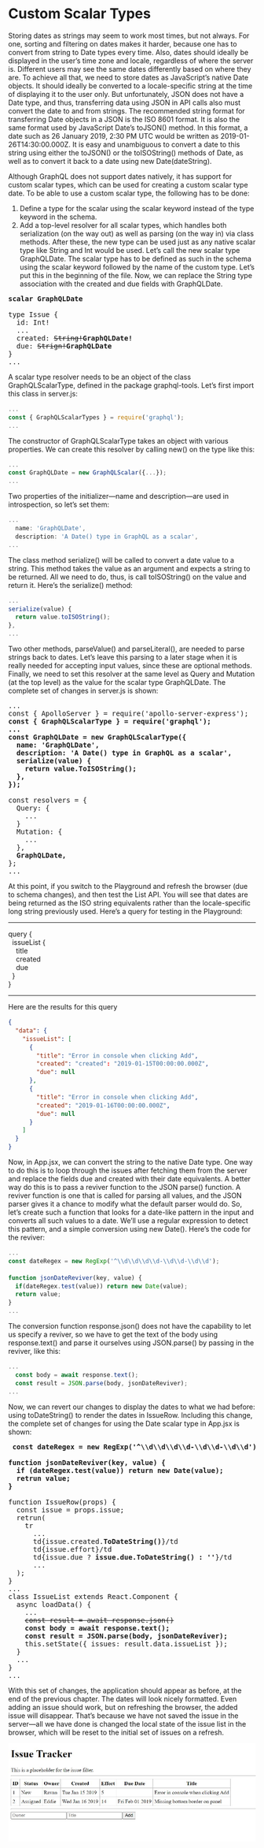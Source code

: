 # Custom Scalar Types

Storing dates as strings may seem to work most times, but not always. For one, sorting and filtering on dates makes it harder, because one has to convert from string to Date types every time. Also, dates should ideally be displayed in the user’s time zone and locale, regardless of where the server is. Different users may see the same dates differently based on where they are.
To achieve all that, we need to store dates as JavaScript’s native Date objects. It should ideally be
converted to a locale-specific string at the time of displaying it to the user only. But unfortunately, JSON does not have a Date type, and thus, transferring data using JSON in API calls also must convert the date to and from strings.
The recommended string format for transferring Date objects in a JSON is the ISO 8601 format. It is also the same format used by JavaScript Date’s toJSON() method. In this format, a date such as 26 January 2019, 2:30 PM UTC would be written as 2019-01-26T14:30:00.000Z. It is easy and unambiguous to convert a date to this string using either the toJSON() or the toISOString() methods of Date, as well as to convert it back to a date using new Date(dateString).

Although GraphQL does not support dates natively, it has support for custom scalar types, which can be
used for creating a custom scalar type date. To be able to use a custom scalar type, the following has to be done:

1. Define a type for the scalar using the scalar keyword instead of the type keyword in the schema.
2. Add a top-level resolver for all scalar types, which handles both serialization (on the way out) as well as parsing (on the way in) via class methods.
After these, the new type can be used just as any native scalar type like String and Int would be used.
Let’s call the new scalar type GraphQLDate. The scalar type has to be defined as such in the schema using the scalar keyword followed by the name of the custom type. Let’s put this in the beginning of the file. Now, we can replace the String type association with the created and due fields with GraphQLDate. 

<pre>
<b>scalar GraphQLDate</b>

type Issue {
  id: Int!
  ...
  created: <del>String!</del><b>GraphQLDate!</b>
  due: <del>Strign!</del><b>GraphQLDate</b>
}
...
</pre>

A scalar type resolver needs to be an object of the class GraphQLScalarType, defined in the package
graphql-tools. Let’s first import this class in server.js:

```js
...
const { GraphQLScalarTypes } = require('graphql');
...
```

The constructor of GraphQLScalarType takes an object with various properties. We can create this
resolver by calling new() on the type like this:

```js
...
const GraphQLDate = new GraphQLScalar({...});
...
```

Two properties of the initializer—name and description—are used in introspection, so let’s set them:

```js
...
  name: 'GraphQLDate',
  description: 'A Date() type in GraphQL as a scalar',
...
```

The class method serialize() will be called to convert a date value to a string. This method takes the
value as an argument and expects a string to be returned. All we need to do, thus, is call toISOString() on the value and return it. Here’s the serialize() method:

```js
...
serialize(value) {
  return value.toISOString();
},
...
```

Two other methods, parseValue() and parseLiteral(), are needed to parse strings back to dates. Let’s
leave this parsing to a later stage when it is really needed for accepting input values, since these are optional methods.
Finally, we need to set this resolver at the same level as Query and Mutation (at the top level) as the
value for the scalar type GraphQLDate. The complete set of changes in server.js is shown:

<pre>
...
const { ApolloServer } = require('apollo-server-express');
<b>const { GraphQLScalarType } = require('graphql');
...
const GraphQLDate = new GraphQLScalarType({
  name: 'GraphQLDate',
  description: 'A Date() type in GraphQL as a scalar',
  serialize(value) {
    return value.ToISOString();
  },
});
</b>
const resolvers = {
  Query: {
    ...
  }
  Mutation: {
    ...
  },
  <b>GraphQLDate,</b>
};
...
</pre>

At this point, if you switch to the Playground and refresh the browser (due to schema changes), and
then test the List API. You will see that dates are being returned as the ISO string equivalents rather than the locale-specific long string previously used. Here’s a query for testing in the Playground:
<hr>
query {<br/>
  &nbsp;&nbsp;issueList {<br/>
    &nbsp;&nbsp;&nbsp;&nbsp;title<br/>
    &nbsp;&nbsp;&nbsp;&nbsp;created<br/>
    &nbsp;&nbsp;&nbsp;&nbsp;due<br/>
  &nbsp;&nbsp;}<br/>
}
<hr>
Here are the results for this query

```json
{
  "data": {
    "issueList": [
      {
        "title": "Error in console when clicking Add",
        "created": "created": "2019-01-15T00:00:00.000Z",
        "due": null
      },
      {
        "title": "Error in console when clicking Add",
        "created": "2019-01-16T00:00:00.000Z",
        "due": null
      }
    ]
  }
}
```

Now, in App.jsx, we can convert the string to the native Date type. One way to do this is to loop
through the issues after fetching them from the server and replace the fields due and created with their
date equivalents. A better way do this is to pass a reviver function to the JSON parse() function. A reviver function is one that is called for parsing all values, and the JSON parser gives it a chance to modify what the default parser would do.
So, let’s create such a function that looks for a date-like pattern in the input and converts all such values to a date. We’ll use a regular expression to detect this pattern, and a simple conversion using new Date(). Here’s the code for the reviver:

```js
...
const dateRegex = new RegExp('^\\d\\d\\d\\d-\\d\\d-\\d\\d');

function jsonDateReviver(key, value) {
  if(dateRegex.test(value)) return new Date(value);
  return value;
}
...
```

The conversion function response.json() does not have the capability to let us specify a reviver, so we
have to get the text of the body using response.text() and parse it ourselves using JSON.parse() by passing in the reviver, like this:

```js
...
  const body = await response.text();
  const result = JSON.parse(body, jsonDateReviver);
...
```

Now, we can revert our changes to display the dates to what we had before: using toDateString() to
render the dates in IssueRow. Including this change, the complete set of changes for using the Date scalar type in App.jsx is shown:

<pre>
<b> const dateRegex = new RegExp('^\\d\\d\\d\\d-\\d\\d-\\d\\d');

function jsonDateReviver(key, value) {
  if (dateRegex.test(value)) return new Date(value);
  retrun value;
}</b>

function IssueRow(props) {
  const issue = props.issue;
  retrun(
    tr
      ...
      td{issue.created.<b>ToDateString()</b>}/td
      td{issue.effort}/td
      td{issue.due ? <b>issue.due.ToDateString() : ''</b>}/td
      ...
  );
}
...
class IssueList extends React.Component {
  async loadData() {
    ...
    <del>const result = await response.json()</del>
    <b>const body = await response.text();
    const result = JSON.parse(body, jsonDateReviver);</b>
    this.setState({ issues: result.data.issueList }); 
  }
  ...
}
...
</pre>

With this set of changes, the application should appear as before, at the end of the previous chapter. The dates will look nicely formatted. Even adding an issue should work, but on refreshing the browser, the added issue will disappear. That’s because we have not saved the issue in the server—all we have done is changed the local state of the issue list in the browser, which will be reset to the initial set of issues on a refresh.

![expected-output](./resources/expected-output.JPG)